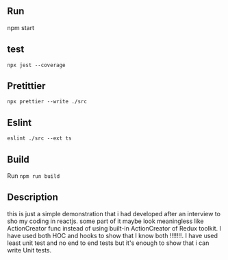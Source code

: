 ## Run

npm start

## test

`npx jest --coverage`

## Pretittier

`npx prettier --write ./src`
 
 
 
## Eslint

`eslint ./src --ext ts`
 
## Build

 Run `npm run build`
 
 ## Description

 this is just a simple demonstration that i had developed after an interview
 to sho my coding in reactjs. some part of it maybe look meaningless like 
 ActionCreator func instead of using built-in ActionCreator of Redux toolkit.
 I have used both HOC and hooks to show that I know both !!!!!!!.
 I have used least unit test and no end to end tests but it's enough to show 
 that i can write Unit tests.
 